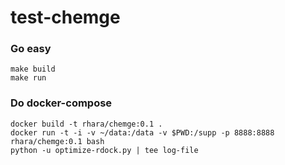 # test-chemge

### Go easy
```
make build
make run
```

### Do docker-compose
```
docker build -t rhara/chemge:0.1 .
docker run -t -i -v ~/data:/data -v $PWD:/supp -p 8888:8888 rhara/chemge:0.1 bash
python -u optimize-rdock.py | tee log-file
```
